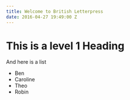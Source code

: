 ```yaml
---
title: Welcome to British Letterpress
date: 2016-04-27 19:49:00 Z
---
```


# This is a level 1 Heading

And here is a list 

* Ben
* Caroline
* Theo
* Robin